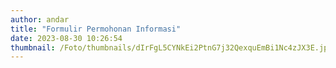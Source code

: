 ```yaml
---
author: andar
title: "Formulir Permohonan Informasi"
date: 2023-08-30 10:26:54
thumbnail: /Foto/thumbnails/dIrFgL5CYNkEi2PtnG7j32QexquEmBi1Nc4zJX3E.jpg
---
```

